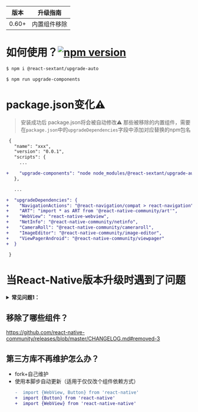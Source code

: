 |版本|升级指南|
|----|----|
|0.60+|内置组件移除|
 
# 如何使用？<a href="https://www.npmjs.com/package/@react-sextant/upgrade-auto"><img alt="npm version" src="http://img.shields.io/npm/v/@react-sextant/upgrade-auto.svg?style=flat-square"></a>
```bash
$ npm i @react-sextant/upgrade-auto

$ npm run upgrade-components
```
# package.json变化⚠️
> 安装成功后 package.json将会被自动修改⚠️
> 那些被移除的内置组件，需要在`package.json`中的`upgradeDependencies`字段中添加对应替换的npm包名
```diff
 {
   "name": "xxx",
   "version": "0.0.1",
   "scripts": {
     ...

+    "upgrade-components": "node node_modules/@react-sextant/upgrade-auto/upgrade-components.js"
   },

   ...

+  "upgradeDependencies": {
+    "NavigationActions": "@react-navigation/compat > react-navigation",
+    "ART": "import * as ART from '@react-native-community/art'",
+    "WebView": "react-native-webview",
+    "NetInfo": "@react-native-community/netinfo",
+    "CameraRoll": "@react-native-community/cameraroll",
+    "ImageEditor": "@react-native-community/image-editor",
+    "ViewPagerAndroid": "@react-native-community/viewpager"
+  }

 }
```
# 当React-Native版本升级时遇到了问题

<details>
<summary><b>常见问题1：</b></summary>
<code>
'WebView has been removed from React Native. It can now be installed and imported from 'react-native-webview' instead of 'react-native'. " See https://github.com/react-native-community/react-native-webview',
</code>
</details>

## 移除了哪些组件？
https://github.com/react-native-community/releases/blob/master/CHANGELOG.md#removed-3

## 第三方库不再维护怎么办？

 - fork+自己维护
 - 使用本脚步自动更新（适用于仅仅改个组件依赖方式）
   ```diff
   -  import {WebView, Button} from 'react-native'
   +  import {Button} from 'react-native'
   +  import {WebView} from 'react-native-native'
   ```
